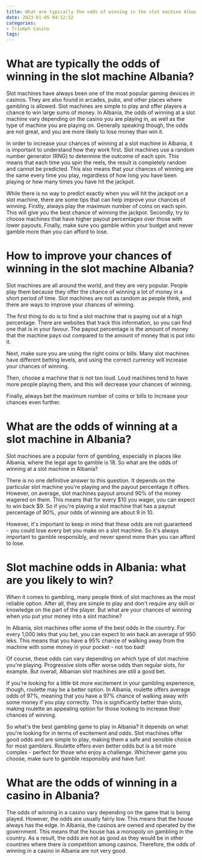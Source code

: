 ```yaml
---
title: What are typically the odds of winning in the slot machine Albania
date: 2023-01-05 04:12:52
categories:
- Triumph Casino
tags:
---
```



#  What are typically the odds of winning in the slot machine Albania?

Slot machines have always been one of the most popular gaming devices in casinos. They are also found in arcades, pubs, and other places where gambling is allowed. Slot machines are simple to play and offer players a chance to win large sums of money. In Albania, the odds of winning at a slot machine vary depending on the casino you are playing in, as well as the type of machine you are playing on. Generally speaking though, the odds are not great, and you are more likely to lose money than win it.

In order to increase your chances of winning at a slot machine in Albania, it is important to understand how they work first. Slot machines use a random number generator (RNG) to determine the outcome of each spin. This means that each time you spin the reels, the result is completely random and cannot be predicted. This also means that your chances of winning are the same every time you play, regardless of how long you have been playing or how many times you have hit the jackpot.

While there is no way to predict exactly when you will hit the jackpot on a slot machine, there are some tips that can help improve your chances of winning. Firstly, always play the maximum number of coins on each spin. This will give you the best chance of winning the jackpot. Secondly, try to choose machines that have higher payout percentages over those with lower payouts. Finally, make sure you gamble within your budget and never gamble more than you can afford to lose.

#  How to improve your chances of winning in the slot machine Albania?

Slot machines are all around the world, and they are very popular. People play them because they offer the chance of winning a lot of money in a short period of time. Slot machines are not as random as people think, and there are ways to improve your chances of winning.

The first thing to do is to find a slot machine that is paying out at a high percentage. There are websites that track this information, so you can find one that is in your favour. The payout percentage is the amount of money that the machine pays out compared to the amount of money that is put into it.

Next, make sure you are using the right coins or bills. Many slot machines have different betting levels, and using the correct currency will increase your chances of winning.

Then, choose a machine that is not too loud. Loud machines tend to have more people playing them, and this will decrease your chances of winning.

Finally, always bet the maximum number of coins or bills to increase your chances even further.

#  What are the odds of winning at a slot machine in Albania?

Slot machines are a popular form of gambling, especially in places like Albania, where the legal age to gamble is 18. So what are the odds of winning at a slot machine in Albania?

There is no one definitive answer to this question. It depends on the particular slot machine you're playing and the payout percentage it offers. However, on average, slot machines payout around 90% of the money wagered on them. This means that for every $10 you wager, you can expect to win back $9. So if you're playing a slot machine that has a payout percentage of 90%, your odds of winning are about 9 in 10.

However, it's important to keep in mind that these odds are not guaranteed - you could lose every bet you make on a slot machine. So it's always important to gamble responsibly, and never spend more than you can afford to lose.

#  Slot machine odds in Albania: what are you likely to win?

When it comes to gambling, many people think of slot machines as the most reliable option. After all, they are simple to play and don't require any skill or knowledge on the part of the player. But what are your chances of winning when you put your money into a slot machine?

In Albania, slot machines offer some of the best odds in the country. For every 1,000 leks that you bet, you can expect to win back an average of 950 leks. This means that you have a 95% chance of walking away from the machine with some money in your pocket - not too bad!

Of course, these odds can vary depending on which type of slot machine you're playing. Progressive slots offer worse odds than regular slots, for example. But overall, Albanian slot machines are still a good bet.

If you're looking for a little bit more excitement in your gambling experience, though, roulette may be a better option. In Albania, roulette offers average odds of 97%, meaning that you have a 97% chance of walking away with some money if you play correctly. This is significantly better than slots, making roulette an appealing option for those looking to increase their chances of winning.

So what's the best gambling game to play in Albania? It depends on what you're looking for in terms of excitement and odds. Slot machines offer good odds and are simple to play, making them a safe and sensible choice for most gamblers. Roulette offers even better odds but is a bit more complex - perfect for those who enjoy a challenge. Whichever game you choose, make sure to gamble responsibly and have fun!

#  What are the odds of winning in a casino in Albania?

The odds of winning in a casino vary depending on the game that is being played. However, the odds are usually fairly low. This means that the house always has the edge. In Albania, the casinos are owned and operated by the government. This means that the house has a monopoly on gambling in the country. As a result, the odds are not as good as they would be in other countries where there is competition among casinos. Therefore, the odds of winning in a casino in Albania are not very good.
